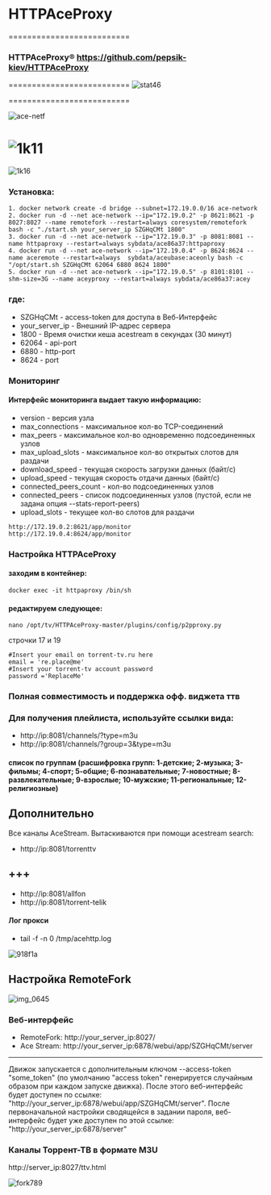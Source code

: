 # HTTPAceProxy
==========================
### HTTPAceProxy&#174; https://github.com/pepsik-kiev/HTTPAceProxy



==========================
![stat46](https://user-images.githubusercontent.com/24189833/51075114-a10eab80-1687-11e9-84fd-5a748a71c804.png)

==========================

![ace-netf](https://user-images.githubusercontent.com/24189833/53599517-a7110b00-3ba7-11e9-9167-63042c10aa2c.png)

![1k11](https://user-images.githubusercontent.com/24189833/53304316-15865e00-3874-11e9-91b1-6f132b488b61.png)
==========================
![1k16](https://user-images.githubusercontent.com/24189833/53590107-58587680-3b91-11e9-86fd-502a2a264c2a.png)

### Установка: 
```
1. docker network create -d bridge --subnet=172.19.0.0/16 ace-network
2. docker run -d --net ace-network --ip="172.19.0.2" -p 8621:8621 -p 8027:8027 --name remotefork --restart=always coresystem/remotefork bash -c "./start.sh your_server_ip SZGHqCMt 1800"
3. docker run -d --net ace-network --ip="172.19.0.3" -p 8081:8081 --name httpaproxy --restart=always sybdata/ace86a37:httpaproxy
4. docker run -d --net ace-network --ip="172.19.0.4" -p 8624:8624 --name aceremote --restart=always  sybdata/aceubase:aceonly bash -c "/opt/start.sh SZGHqCMt 62064 6880 8624 1800"
5. docker run -d --net ace-network --ip="172.19.0.5" -p 8101:8101 --shm-size=3G --name aceyproxy --restart=always sybdata/ace86a37:acey 
```
### где:
* SZGHqCMt - access-token для доступа в Веб-Интерфейс
* your_server_ip - Внешний IP-адрес сервера
* 1800 - Время очистки кеша acestream в секундах (30 минут)
* 62064 - api-port
* 6880 - http-port
* 8624 - port

### Мониторинг 
#### Интерфейс мониторинга выдает такую информацию:
  * version - версия узла
  * max_connections - максимальное кол-во TCP-соединений
  * max_peers - максимальное кол-во одновременно подсоединенных узлов
  * max_upload_slots - максимальное кол-во открытых слотов для раздачи
  * download_speed - текущая скорость загрузки данных (байт/с)
  * upload_speed - текущая скорость отдачи данных (байт/с)
  * connected_peers_count - кол-во подсоединенных узлов
  * connected_peers - список подсоединенных узлов (пустой, если не задана опция --stats-report-peers)
  * upload_slots - текущее кол-во слотов для раздачи 
    
```
http://172.19.0.2:8621/app/monitor
http://172.19.0.4:8624/app/monitor

```

### Настройка HTTPAceProxy
#### заходим в контейнер:
```
docker exec -it httpaproxy /bin/sh
```
#### редактируем следующее:
```
nano /opt/tv/HTTPAceProxy-master/plugins/config/p2pproxy.py
```
строчки 17 и 19
```
#Insert your email on torrent-tv.ru here
email = 're.place@me'
#Insert your torrent-tv account password
password ='ReplaceMe'
```
### Полная совместимость и поддержка офф. виджета ттв
### Для получения плейлиста, используйте ссылки вида:
* http://ip:8081/channels/?type=m3u
* http://ip:8081/channels/?group=3&type=m3u
#### список по группам (расшифровка групп: 1-детские; 2-музыка; 3-фильмы; 4-спорт; 5-общие; 6-познавательные; 7-новостные; 8-развлекательные; 9-взрослые; 10-мужские; 11-региональные; 12-религиозные)

## Дополнительно
Все каналы AceStream. Вытаскиваются при помощи acestream search:
* http://ip:8081/torrenttv
## +++
* http://ip:8081/allfon
* http://ip:8081/torrent-telik

#### Лог прокси
* tail -f -n 0 /tmp/acehttp.log

![918f1a](https://user-images.githubusercontent.com/24189833/41553984-b0c70dd0-7333-11e8-8091-1303fde6e2c3.png)

## Настройка RemoteFork 

![img_0645](https://user-images.githubusercontent.com/24189833/52170358-eedb7880-2748-11e9-817b-63ec339b98fb.jpg)

### Веб-интерфейс

* RemoteFork: http://your_server_ip:8027/
* Ace Stream: http://your_server_ip:6878/webui/app/SZGHqCMt/server
***
Движок запускается с дополнительным ключом --access-token "some_token" (по умолчанию "access token" генерируется случайным образом при каждом запуске движка). После этого веб-интерфейс будет доступен по ссылке: "http://your_server_ip:6878/webui/app/SZGHqCMt/server". После первоначальной настройки сводящейся в задании пароля, веб-интерфейс будет уже доступен по этой ссылке: "http://your_server_ip:6878/server" 

### Каналы Торрент-ТВ в формате M3U

http://server_ip:8027/ttv.html

![fork789](https://user-images.githubusercontent.com/24189833/52175940-f2541b80-27ab-11e9-8d6d-36388605bfee.png)

